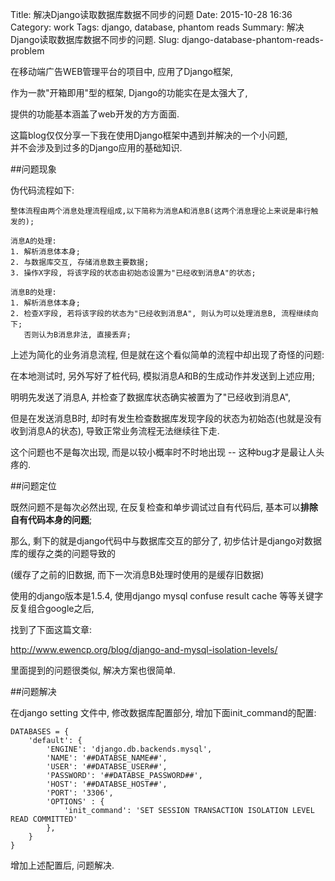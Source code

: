 Title: 解决Django读取数据库数据不同步的问题
Date: 2015-10-28 16:36
Category: work
Tags: django, database, phantom reads
Summary: 解决Django读取数据库数据不同步的问题.
Slug: django-database-phantom-reads-problem

在移动端广告WEB管理平台的项目中, 应用了Django框架, 

作为一款"开箱即用"型的框架, Django的功能实在是太强大了,

提供的功能基本涵盖了web开发的方方面面.

这篇blog仅仅分享一下我在使用Django框架中遇到并解决的一个小问题,  
并不会涉及到过多的Django应用的基础知识.


##问题现象

伪代码流程如下:

````
整体流程由两个消息处理流程组成,以下简称为消息A和消息B(这两个消息理论上来说是串行触发的);

消息A的处理:
1. 解析消息体本身;
2. 与数据库交互, 存储消息数主要数据;
3. 操作X字段, 将该字段的状态由初始态设置为"已经收到消息A"的状态;

消息B的处理:
1. 解析消息体本身;
2. 检查X字段, 若将该字段的状态为"已经收到消息A", 则认为可以处理消息B, 流程继续向下; 
   否则认为B消息非法, 直接丢弃;

````

上述为简化的业务消息流程, 但是就在这个看似简单的流程中却出现了奇怪的问题:

在本地测试时, 另外写好了桩代码, 模拟消息A和B的生成动作并发送到上述应用;

明明先发送了消息A, 并检查了数据库状态确实被置为了"已经收到消息A",

但是在发送消息B时, 却时有发生检查数据库发现字段的状态为初始态(也就是没有收到消息A的状态), 导致正常业务流程无法继续往下走.

这个问题也不是每次出现, 而是以较小概率时不时地出现 -- 这种bug才是最让人头疼的.

##问题定位

既然问题不是每次必然出现, 在反复检查和单步调试过自有代码后, 基本可以**排除自有代码本身的问题**;

那么, 剩下的就是django代码中与数据库交互的部分了, 初步估计是django对数据库的缓存之类的问题导致的

(缓存了之前的旧数据, 而下一次消息B处理时使用的是缓存旧数据)

使用的django版本是1.5.4, 使用django mysql confuse result  cache 等等关键字反复组合google之后,

找到了下面这篇文章:

http://www.ewencp.org/blog/django-and-mysql-isolation-levels/

里面提到的问题很类似, 解决方案也很简单.

##问题解决

在django setting 文件中, 修改数据库配置部分, 增加下面init_command的配置:
````
DATABASES = {
    'default': {
        'ENGINE': 'django.db.backends.mysql',
        'NAME': '##DATABSE_NAME##',
        'USER': '##DATABSE_USER##',
        'PASSWORD': '##DATABSE_PASSWORD##',
        'HOST': '##DATABSE_HOST##',
        'PORT': '3306',
        'OPTIONS' : {
            'init_command': 'SET SESSION TRANSACTION ISOLATION LEVEL READ COMMITTED'
        },
    }
}

````

增加上述配置后, 问题解决.

